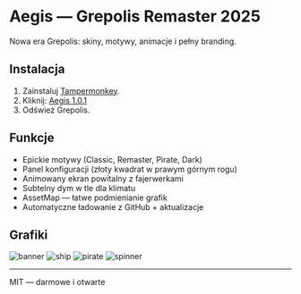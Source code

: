 # Aegis — Grepolis Remaster 2025

Nowa era Grepolis: skiny, motywy, animacje i pełny branding.

## Instalacja
1. Zainstaluj [Tampermonkey](https://www.tampermonkey.net/).
2. Kliknij: [Aegis 1.0.1](https://raw.githubusercontent.com/KID6767/Aegis/main/userscripts/grepolis-aegis.user.js)
3. Odśwież Grepolis.

## Funkcje
- Epickie motywy (Classic, Remaster, Pirate, Dark)
- Panel konfiguracji (złoty kwadrat w prawym górnym rogu)
- Animowany ekran powitalny z fajerwerkami
- Subtelny dym w tle dla klimatu
- AssetMap — łatwe podmienianie grafik
- Automatyczne ładowanie z GitHub + aktualizacje

## Grafiki
![banner](assets/branding/banner.png)
![ship](assets/branding/ship_green.png)
![pirate](assets/branding/ship_pirate.png)
![spinner](assets/branding/spinner.gif)

---
MIT — darmowe i otwarte
